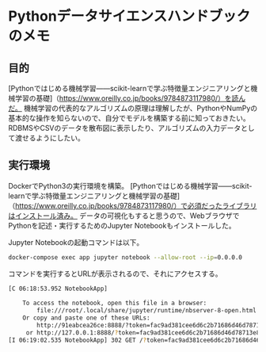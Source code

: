 # Pythonデータサイエンスハンドブックのメモ

## 目的

[Pythonではじめる機械学習――scikit-learnで学ぶ特徴量エンジニアリングと機械学習の基礎]（https://www.oreilly.co.jp/books/9784873117980/）を読んだ。
機械学習の代表的なアルゴリズムの原理は理解したが、PythonやNumPyの基本的な操作を知らないので、自分でモデルを構築する前に知っておきたい。
RDBMSやCSVのデータを散布図に表示したり、アルゴリズムの入力データとして渡せるようにしたい。

## 実行環境

DockerでPython3の実行環境を構築。
[Pythonではじめる機械学習――scikit-learnで学ぶ特徴量エンジニアリングと機械学習の基礎]（https://www.oreilly.co.jp/books/9784873117980/）で必須だったライブラリはインストール済み。
データの可視化もすると思うので、WebブラウザでPythonを記述・実行するためのJupyter Notebookもインストールした。

Jupyter Notebookの起動コマンドは以下。

```bash
docker-compose exec app jupyter notebook --allow-root --ip=0.0.0.0
```

コマンドを実行するとURLが表示されるので、それにアクセスする。

```bash
[C 06:18:53.952 NotebookApp] 
    
    To access the notebook, open this file in a browser:
        file:///root/.local/share/jupyter/runtime/nbserver-8-open.html
    Or copy and paste one of these URLs:
        http://91eabcea26ce:8888/?token=fac9ad381cee6d6c2b71686d46d78713e84ac224a1069249
     or http://127.0.0.1:8888/?token=fac9ad381cee6d6c2b71686d46d78713e84ac224a1069249
[I 06:19:02.535 NotebookApp] 302 GET /?token=fac9ad381cee6d6c2b71686d46d78713e84ac224a1069249 (172.19.0.1) 1.380000ms
```

